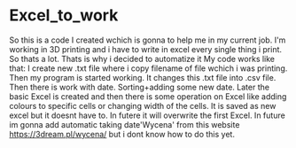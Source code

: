 # Excel_to_work
So this is a code I created wchich is gonna to help me in my current job. I'm working in 3D printing and i have to write in excel every single thing i print. So thats a lot. Thats is why i decided to automatize it
My code works like that:
I create new .txt file where i copy filename of file wchich i was printing. Then my program is started working. 
It changes this .txt file into .csv file. 
Then there is work with date. Sorting+adding some new date. 
Later the basic Excel is created and then there is some operation on Excel like adding colours to specific cells or changing width of the cells. It is saved as new excel but it doesnt have to. In futere it will overwrite the first Excel. 
In future im gonna add automatic taking date'Wycena' from this website https://3dream.pl/wycena/ but i dont know how to do this yet.

